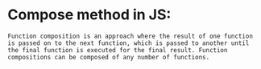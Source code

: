 # Compose method in JS:

    Function composition is an approach where the result of one function is passed on to the next function, which is passed to another until the final function is executed for the final result. Function compositions can be composed of any number of functions.



